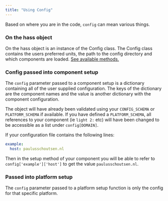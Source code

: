 ```yaml
---
title: "Using Config"
---
```


Based on where you are in the code, `config` can mean various things.

### On the hass object

On the hass object is an instance of the Config class. The Config class contains the users preferred units, the path to the config directory and which components are loaded. [See available methods.](https://dev-docs.home-assistant.io/en/master/api/core.html#homeassistant.core.Config)

### Config passed into component setup

The `config` parameter passed to a component setup is a dictionary containing all of the user supplied configuration. The keys of the dictionary are the component names and the value is another dictionary with the component configuration.

The object will have already been validated using your `CONFIG_SCHEMA` or `PLATFORM_SCHEMA` if available. If you have defined a `PLATFORM_SCHEMA`, all references to your component (ie `light 2:` etc) will have been changed to be accessible as a list under `config[DOMAIN]`.

If your configuration file contains the following lines:

```yaml
example:
  host: paulusschoutsen.nl
```

Then in the setup method of your component you will be able to refer to `config['example']['host']` to get the value `paulusschoutsen.nl`.

### Passed into platform setup

The `config` parameter passed to a platform setup function is only the config for that specific platform.
